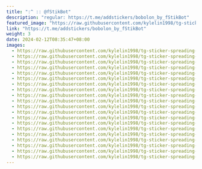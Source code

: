 ```yaml
---
title: ":^ :: @fStikBot"
description: "regular: https://t.me/addstickers/bobolon_by_fStikBot"
featured_image: "https://raw.githubusercontent.com/kylelin1998/tg-sticker-spreading-worldwide-images/main/img/5080ef73-2828-4d18-a25a-1d10802ca42a.jpg"
link: "https://t.me/addstickers/bobolon_by_fStikBot"
weight: 3
date: 2024-02-12T08:35:47+08:00
images:
  - https://raw.githubusercontent.com/kylelin1998/tg-sticker-spreading-worldwide-images/main/img/5080ef73-2828-4d18-a25a-1d10802ca42a.jpg
  - https://raw.githubusercontent.com/kylelin1998/tg-sticker-spreading-worldwide-images/main/img/16454336-bb8b-4f6c-8f73-1f2d16ea4c08.jpg
  - https://raw.githubusercontent.com/kylelin1998/tg-sticker-spreading-worldwide-images/main/img/3b3466fa-efab-4036-8139-0094b7280e34.jpg
  - https://raw.githubusercontent.com/kylelin1998/tg-sticker-spreading-worldwide-images/main/img/c794d209-8f36-411c-86a3-61a78397114f.jpg
  - https://raw.githubusercontent.com/kylelin1998/tg-sticker-spreading-worldwide-images/main/img/c8e8abe6-33d2-49e3-af95-8c918671238a.jpg
  - https://raw.githubusercontent.com/kylelin1998/tg-sticker-spreading-worldwide-images/main/img/95adece1-4246-4b87-bc6b-7ee274633ca0.jpg
  - https://raw.githubusercontent.com/kylelin1998/tg-sticker-spreading-worldwide-images/main/img/91888159-d43e-4e16-8a31-fa85cd2f6555.jpg
  - https://raw.githubusercontent.com/kylelin1998/tg-sticker-spreading-worldwide-images/main/img/d38ac9c7-5a39-4afd-98bf-55aa3ba1b52e.jpg
  - https://raw.githubusercontent.com/kylelin1998/tg-sticker-spreading-worldwide-images/main/img/21ef323e-221d-47a4-8164-2ac31b4e20ca.jpg
  - https://raw.githubusercontent.com/kylelin1998/tg-sticker-spreading-worldwide-images/main/img/73b66ba1-3f06-4b8d-998e-2fb86d543c0e.jpg
  - https://raw.githubusercontent.com/kylelin1998/tg-sticker-spreading-worldwide-images/main/img/ab127e78-45f3-4a5d-98b9-b7600a8c860c.jpg
  - https://raw.githubusercontent.com/kylelin1998/tg-sticker-spreading-worldwide-images/main/img/8161a7cd-71df-4a02-9cfc-cee68b7d34b2.jpg
  - https://raw.githubusercontent.com/kylelin1998/tg-sticker-spreading-worldwide-images/main/img/1abc8bd9-cfdf-4b88-ae98-88dfe17868d5.jpg
  - https://raw.githubusercontent.com/kylelin1998/tg-sticker-spreading-worldwide-images/main/img/80e41606-8aa1-4032-b4f7-de72e8011b5f.jpg
  - https://raw.githubusercontent.com/kylelin1998/tg-sticker-spreading-worldwide-images/main/img/a0cdd87e-3bbe-4e69-98c2-a6e15745831e.jpg
  - https://raw.githubusercontent.com/kylelin1998/tg-sticker-spreading-worldwide-images/main/img/e125f782-2f95-4288-bc05-df62464a3537.jpg
  - https://raw.githubusercontent.com/kylelin1998/tg-sticker-spreading-worldwide-images/main/img/f720f65b-3cbf-4f05-808a-525a3fe59693.jpg
  - https://raw.githubusercontent.com/kylelin1998/tg-sticker-spreading-worldwide-images/main/img/c7e532bd-4506-4381-accc-030aa8984fc6.jpg
  - https://raw.githubusercontent.com/kylelin1998/tg-sticker-spreading-worldwide-images/main/img/e4c94b37-1cd1-48a5-b8f1-943efcc2f7b3.jpg
  - https://raw.githubusercontent.com/kylelin1998/tg-sticker-spreading-worldwide-images/main/img/96ca7ef0-b05d-4c25-8849-1fd2df782a3d.jpg
---
```

